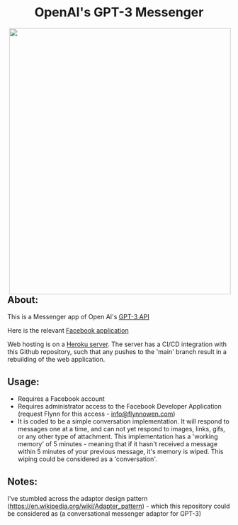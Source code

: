 <h1 align="center"> OpenAI's GPT-3 Messenger </h1>


<img align="right" width="500" height="600" src="img/GPT-3.gif"/>

## About:
This is a Messenger app of Open AI's [GPT-3 API](https://openai.com/blog/openai-api/)

Here is the relevant [Facebook application](https://www.facebook.com/The-All-Knowing-One-103780238591514)

Web hosting is on a [Heroku server](https://www.heroku.com). The server has a CI/CD integration with this Github repository, such that any pushes to the 'main' branch result in a rebuilding of the web application.

## Usage:
* Requires a Facebook account
* Requires administrator access to the Facebook Developer Application (request Flynn for this access - info@flynnowen.com)
*  It is coded to be a simple conversation implementation. It will respond to messages one at a time, and can not yet respond to images, links, gifs, or any other type of attachment. This implementation has a 'working memory' of 5 minutes - meaning that if it hasn't received a message within 5 minutes of your previous message, it's memory is wiped. This wiping could be considered as a 'conversation'. 

## Notes:
I've stumbled across the adaptor design pattern (https://en.wikipedia.org/wiki/Adapter_pattern) - which this repository could be considered as (a conversational messenger adaptor for GPT-3)


